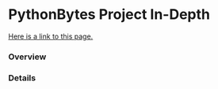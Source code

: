 # PythonBytes Project In-Depth


[Here is a link to this page.](https://github.com/robfatland/pythonbytes/tree/master/projects/pi#pythonbytes-project-in-depth)


### Overview

### Details
